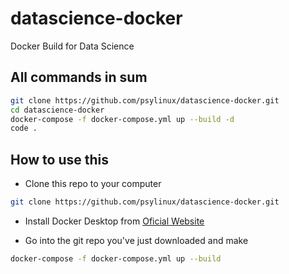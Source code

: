 # datascience-docker
Docker Build for Data Science

## All commands in sum
```bash
git clone https://github.com/psylinux/datascience-docker.git
cd datascience-docker
docker-compose -f docker-compose.yml up --build -d
code .
```

## How to use this

- Clone this repo to your computer
```bash
git clone https://github.com/psylinux/datascience-docker.git
```

- Install Docker Desktop from [Oficial Website](https://www.docker.com/products/docker-desktop)

- Go into the git repo you've just downloaded and make
```bash
docker-compose -f docker-compose.yml up --build
```